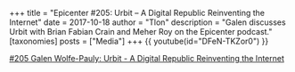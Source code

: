 +++
title = "Epicenter #205: Urbit – A Digital Republic Reinventing the Internet"
date = 2017-10-18
author = "Tlon"
description = "Galen discusses Urbit with Brian Fabian Crain and Meher Roy on the Epicenter podcast."
[taxonomies]
posts = ["Media"]
+++
{{ youtube(id="DFeN-TKZor0") }}

[\#205 Galen Wolfe-Pauly: Urbit - A Digital Republic Reinventing the Internet](https://epicenter.tv/episode/205/)

